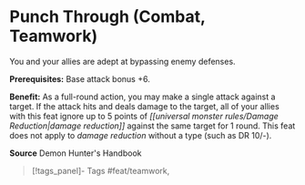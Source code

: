 ﻿---
cssclass: [feats]

---
# Punch Through (Combat, Teamwork)

You and your allies are adept at bypassing enemy defenses.

**Prerequisites:** Base attack bonus +6.

**Benefit:** As a full-round action, you may make a single attack against a target. If the attack hits and deals damage to the target, all of your allies with this feat ignore up to 5 points of _[[universal monster rules/Damage Reduction|damage reduction]]_ against the same target for 1 round. This feat does not apply to _damage reduction_ without a type (such as DR 10/-).

**Source** Demon Hunter's Handbook
>[!tags_panel]- Tags
> #feat/teamwork, 